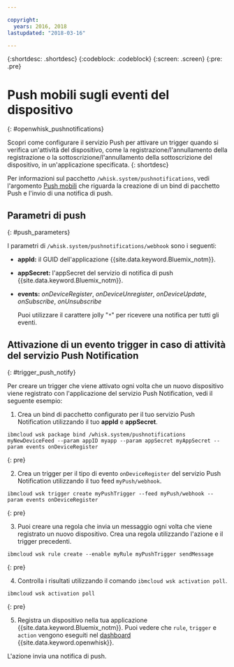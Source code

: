 ```yaml
---

copyright:
  years: 2016, 2018
lastupdated: "2018-03-16"

---
```


{:shortdesc: .shortdesc}
{:codeblock: .codeblock}
{:screen: .screen}
{:pre: .pre}

# Push mobili sugli eventi del dispositivo
{: #openwhisk_pushnotifications}

Scopri come configurare il servizio Push per attivare un trigger quando si verifica un'attività del dispositivo, come la registrazione/l'annullamento della registrazione o la sottoscrizione/l'annullamento della sottoscrizione del dispositivo, in un'applicazione specificata.
{: shortdesc}

Per informazioni sul pacchetto `/whisk.system/pushnotifications`, vedi l'argomento [Push mobili](./mobile_push_actions.html) che riguarda la creazione di un bind di pacchetto Push e l'invio di una notifica di push.

## Parametri di push
{: #push_parameters}

I parametri di `/whisk.system/pushnotifications/webhook` sono i seguenti:
- **appId:** il GUID dell'applicazione {{site.data.keyword.Bluemix_notm}}.
- **appSecret:** l'appSecret del servizio di notifica di push {{site.data.keyword.Bluemix_notm}}.
- **events:** _onDeviceRegister_, _onDeviceUnregister_, _onDeviceUpdate_, _onSubscribe_, _onUnsubscribe_

  Puoi utilizzare il carattere jolly "`*`" per ricevere una notifica per tutti gli eventi.

## Attivazione di un evento trigger in caso di attività del servizio Push Notification
{: #trigger_push_notify}

Per creare un trigger che viene attivato ogni volta che un nuovo dispositivo viene registrato con l'applicazione del servizio Push Notification, vedi il seguente esempio:

1. Crea un bind di pacchetto configurato per il tuo servizio Push Notification utilizzando il tuo **appId** e **appSecret**.
  ```
  ibmcloud wsk package bind /whisk.system/pushnotifications myNewDeviceFeed --param appID myapp --param appSecret myAppSecret --param events onDeviceRegister
  ```
  {: pre}

2. Crea un trigger per il tipo di evento `onDeviceRegister` del servizio Push Notification utilizzando il tuo feed `myPush/webhook`.
  ```
  ibmcloud wsk trigger create myPushTrigger --feed myPush/webhook --param events onDeviceRegister
  ```
  {: pre}

3. Puoi creare una regola che invia un messaggio ogni volta che viene registrato un nuovo dispositivo. Crea una regola utilizzando l'azione e il trigger precedenti.
  ```
  ibmcloud wsk rule create --enable myRule myPushTrigger sendMessage
  ```
  {: pre}

4. Controlla i risultati utilizzando il comando `ibmcloud wsk activation poll`.
  ```
  ibmcloud wsk activation poll
  ```
  {: pre}

5. Registra un dispositivo nella tua applicazione {{site.data.keyword.Bluemix_notm}}. Puoi vedere che `rule`, `trigger` e `action` vengono eseguiti nel [dashboard](https://console.bluemix.net/openwhisk/dashboard) {{site.data.keyword.openwhisk}}.

  L'azione invia una notifica di push.
